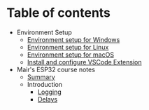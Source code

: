 
# Table of contents

- Environment Setup
  - [Environment setup for Windows](environment-setup/Windows.md)
  - [Environment setup for Linux](environment-setup/Linux.md)
  -  [Environment setup for macOS](environment-setup/macOS.md)
  -  [Install and configure VSCode Extension](environment-setup/VSCode)
- Mair's ESP32 course notes
  - [Summary](mairs-course/README.md)
  - Introduction
    - [Logging](mairs-course/01-logging.md)
    - [Delays](mairs-course/introduction/02-delays.md)
   